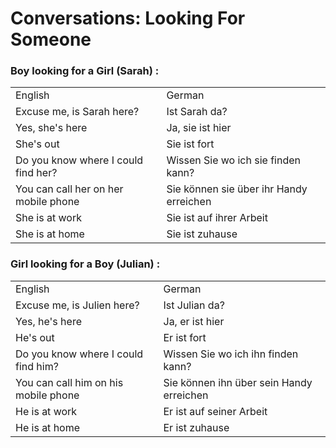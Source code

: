 # Conversations: Looking For Someone

### Boy looking for a Girl (Sarah) :
<table>
	<tr>
        <td>English</td>
        <td>German</td>
    </tr>
    <tr>
        <td>Excuse me, is Sarah here?</td>
        <td>Ist Sarah da?</td>
    </tr>
    <tr>
        <td>Yes, she's here</td>
        <td>Ja, sie ist hier</td>
    </tr>
    <tr>
        <td>She's out</td>
        <td>Sie ist fort</td>
    </tr>
    <tr>
        <td>Do you know where I could find her?</td>
        <td>Wissen Sie wo ich sie finden kann?</td>
    </tr>
    <tr>
        <td>You can call her on her mobile phone</td>
        <td>Sie können sie über ihr Handy erreichen</td>
    </tr>
    <tr>
        <td>She is at work</td>
        <td>Sie ist auf ihrer Arbeit</td>
    </tr>
    <tr>
        <td>She is at home</td>
        <td>Sie ist zuhause</td>
    </tr>
</table>

### Girl looking for a Boy (Julian) :
<table>
    <tr>
        <td>English</td>
        <td>German</td>
    </tr>
    <tr>
        <td>Excuse me, is Julien here?</td>
        <td>Ist Julian da?</td>
    </tr>
    <tr>
        <td>Yes, he's here</td>
        <td>Ja, er ist hier</td>
    </tr>
    <tr>
        <td>He's out</td>
        <td>Er ist fort</td>
    </tr>
    <tr>
        <td>Do you know where I could find him?</td>
        <td>Wissen Sie wo ich ihn finden kann? </td>
    </tr>
    <tr>
        <td>You can call him on his mobile phone</td>
        <td>Sie können ihn über sein Handy erreichen</td>
    </tr>
    <tr>
        <td>He is at work</td>
        <td>Er ist auf seiner Arbeit</td>
    </tr>
    <tr>
        <td>He is at home</td>
        <td>Er ist zuhause</td>
    </tr>
</table>
